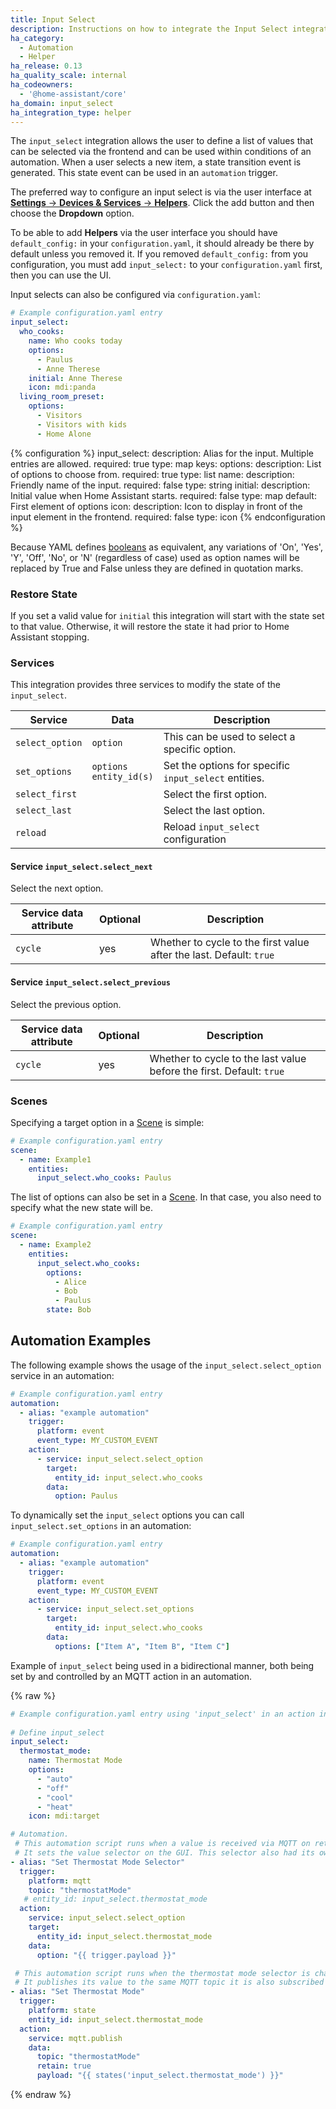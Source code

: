 ```yaml
---
title: Input Select
description: Instructions on how to integrate the Input Select integration into Home Assistant.
ha_category:
  - Automation
  - Helper
ha_release: 0.13
ha_quality_scale: internal
ha_codeowners:
  - '@home-assistant/core'
ha_domain: input_select
ha_integration_type: helper
---
```


The `input_select` integration allows the user to define a list of values that can be selected via the frontend and can be used within conditions of an automation. When a user selects a new item, a state transition event is generated. This state event can be used in an `automation` trigger.

The preferred way to configure an input select is via the user interface at [**Settings** -> **Devices & Services** -> **Helpers**](https://my.home-assistant.io/redirect/helpers/). Click the add button and then choose the **Dropdown** option.

To be able to add **Helpers** via the user interface you should have `default_config:` in your `configuration.yaml`, it should already be there by default unless you removed it.
If you removed `default_config:` from you configuration, you must add `input_select:` to your `configuration.yaml` first, then you can use the UI.

Input selects can also be configured via `configuration.yaml`:

```yaml
# Example configuration.yaml entry
input_select:
  who_cooks:
    name: Who cooks today
    options:
      - Paulus
      - Anne Therese
    initial: Anne Therese
    icon: mdi:panda
  living_room_preset:
    options:
      - Visitors
      - Visitors with kids
      - Home Alone
```

{% configuration %}
  input_select:
    description: Alias for the input. Multiple entries are allowed.
    required: true
    type: map
    keys:
      options:
        description: List of options to choose from.
        required: true
        type: list
      name:
        description: Friendly name of the input.
        required: false
        type: string
      initial:
        description: Initial value when Home Assistant starts.
        required: false
        type: map
        default: First element of options
      icon:
        description: Icon to display in front of the input element in the frontend.
        required: false
        type: icon
{% endconfiguration %}

<div class='note'>

Because YAML defines [booleans](https://yaml.org/type/bool.html) as equivalent, any variations of 'On', 'Yes', 'Y', 'Off', 'No', or 'N'  (regardless of case) used as option names will be replaced by True and False unless they are defined in quotation marks.

</div>

### Restore State

If you set a valid value for `initial` this integration will start with the state set to that value. Otherwise, it will restore the state it had prior to Home Assistant stopping.

### Services

This integration provides three services to modify the state of the `input_select`.

| Service | Data | Description |
| ------- | ---- | ----------- |
| `select_option` | `option` | This can be used to select a specific option.
| `set_options` | `options`<br>`entity_id(s)` | Set the options for specific `input_select` entities.
| `select_first` | | Select the first option.
| `select_last` | | Select the last option.
| `reload` | | Reload `input_select` configuration |

#### Service `input_select.select_next`

Select the next option.

| Service data attribute | Optional | Description |
| ---------------------- | -------- | ----------- |
| `cycle` | yes | Whether to cycle to the first value after the last. Default: `true`

#### Service `input_select.select_previous`

Select the previous option.

| Service data attribute | Optional | Description |
| ---------------------- | -------- | ----------- |
| `cycle` | yes | Whether to cycle to the last value before the first. Default: `true`

### Scenes

Specifying a target option in a [Scene](/integrations/scene/) is simple:

```yaml
# Example configuration.yaml entry
scene:
  - name: Example1
    entities:
      input_select.who_cooks: Paulus
```

The list of options can also be set in a [Scene](/integrations/scene). In that case, you also need to specify what the new state will be.

```yaml
# Example configuration.yaml entry
scene:
  - name: Example2
    entities:
      input_select.who_cooks:
        options:
          - Alice
          - Bob
          - Paulus
        state: Bob
```


## Automation Examples

The following example shows the usage of the `input_select.select_option` service in an automation:

```yaml
# Example configuration.yaml entry
automation:
  - alias: "example automation"
    trigger:
      platform: event
      event_type: MY_CUSTOM_EVENT
    action:
      - service: input_select.select_option
        target:
          entity_id: input_select.who_cooks
        data:
          option: Paulus
```

To dynamically set the `input_select` options you can call `input_select.set_options` in an automation:

```yaml
# Example configuration.yaml entry
automation:
  - alias: "example automation"
    trigger:
      platform: event
      event_type: MY_CUSTOM_EVENT
    action:
      - service: input_select.set_options
        target:
          entity_id: input_select.who_cooks
        data:
          options: ["Item A", "Item B", "Item C"]
```

Example of `input_select` being used in a bidirectional manner, both being set by and controlled by an MQTT action in an automation.

{% raw %}

```yaml
# Example configuration.yaml entry using 'input_select' in an action in an automation
   
# Define input_select
input_select:
  thermostat_mode:
    name: Thermostat Mode
    options:
      - "auto"
      - "off"
      - "cool"
      - "heat"
    icon: mdi:target

# Automation.     
 # This automation script runs when a value is received via MQTT on retained topic: thermostatMode
 # It sets the value selector on the GUI. This selector also had its own automation when the value is changed.
- alias: "Set Thermostat Mode Selector"
  trigger:
    platform: mqtt
    topic: "thermostatMode"
   # entity_id: input_select.thermostat_mode
  action:
    service: input_select.select_option
    target:
      entity_id: input_select.thermostat_mode
    data:
      option: "{{ trigger.payload }}"

 # This automation script runs when the thermostat mode selector is changed.
 # It publishes its value to the same MQTT topic it is also subscribed to.
- alias: "Set Thermostat Mode"
  trigger:
    platform: state
    entity_id: input_select.thermostat_mode
  action:
    service: mqtt.publish
    data:
      topic: "thermostatMode"
      retain: true
      payload: "{{ states('input_select.thermostat_mode') }}"
```

{% endraw %}
